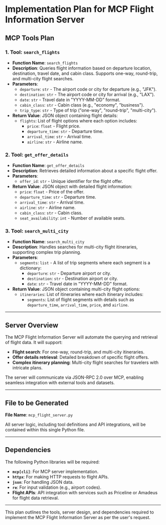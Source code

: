 # Implementation Plan for MCP Flight Information Server

## MCP Tools Plan

### 1. **Tool: `search_flights`**
   - **Function Name**: `search_flights`
   - **Description**: Queries flight information based on departure location, destination, travel date, and cabin class. Supports one-way, round-trip, and multi-city flight searches.
   - **Parameters**:
     - `departure`: `str` - The airport code or city for departure (e.g., "JFK").
     - `destination`: `str` - The airport code or city for arrival (e.g., "LAX").
     - `date`: `str` - Travel date in "YYYY-MM-DD" format.
     - `cabin_class`: `str` - Cabin class (e.g., "economy", "business").
     - `trip_type`: `str` - Type of trip ("one-way", "round-trip", "multi-city").
   - **Return Value**: JSON object containing flight details:
     - `flights`: List of flight options where each option includes:
       - `price`: `float` - Flight price.
       - `departure_time`: `str` - Departure time.
       - `arrival_time`: `str` - Arrival time.
       - `airline`: `str` - Airline name.

### 2. **Tool: `get_offer_details`**
   - **Function Name**: `get_offer_details`
   - **Description**: Retrieves detailed information about a specific flight offer.
   - **Parameters**:
     - `offer_id`: `str` - Unique identifier for the flight offer.
   - **Return Value**: JSON object with detailed flight information:
     - `price`: `float` - Price of the offer.
     - `departure_time`: `str` - Departure time.
     - `arrival_time`: `str` - Arrival time.
     - `airline`: `str` - Airline name.
     - `cabin_class`: `str` - Cabin class.
     - `seat_availability`: `int` - Number of available seats.

### 3. **Tool: `search_multi_city`**
   - **Function Name**: `search_multi_city`
   - **Description**: Handles searches for multi-city flight itineraries, supporting complex trip planning.
   - **Parameters**:
     - `segments`: `list` - A list of trip segments where each segment is a dictionary:
       - `departure`: `str` - Departure airport or city.
       - `destination`: `str` - Destination airport or city.
       - `date`: `str` - Travel date in "YYYY-MM-DD" format.
   - **Return Value**: JSON object containing multi-city flight options:
     - `itineraries`: List of itineraries where each itinerary includes:
       - `segments`: List of flight segments with details such as `departure_time`, `arrival_time`, `price`, and `airline`.

---

## Server Overview

The MCP Flight Information Server will automate the querying and retrieval of flight data. It will support:
- **Flight search**: For one-way, round-trip, and multi-city itineraries.
- **Offer details retrieval**: Detailed breakdown of specific flight offers.
- **Complex itinerary planning**: Multi-city flight searches for travelers with intricate plans.

The server will communicate via JSON-RPC 2.0 over MCP, enabling seamless integration with external tools and datasets.

---

## File to be Generated

**File Name**: `mcp_flight_server.py`

All server logic, including tool definitions and API integrations, will be contained within this single Python file.

---

## Dependencies

The following Python libraries will be required:
- **`mcp[cli]`**: For MCP server implementation.
- **`httpx`**: For making HTTP requests to flight APIs.
- **`json`**: For handling JSON data.
- **`re`**: For input validation (e.g., airport codes).
- **Flight APIs**: API integration with services such as Priceline or Amadeus for flight data retrieval.

---

This plan outlines the tools, server design, and dependencies required to implement the MCP Flight Information Server as per the user's request.